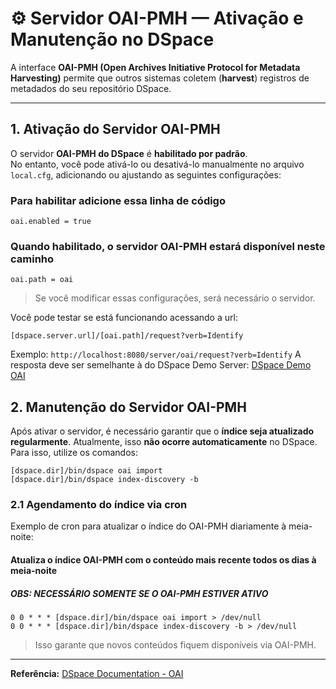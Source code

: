 
# ⚙️ Servidor OAI-PMH — Ativação e Manutenção no DSpace

A interface **OAI-PMH (Open Archives Initiative Protocol for Metadata Harvesting)** permite que outros sistemas coletem (**harvest**) registros de metadados do seu repositório DSpace.  

___

## 1. Ativação do Servidor OAI-PMH

O servidor **OAI-PMH do DSpace** é **habilitado por padrão**.  
No entanto, você pode ativá-lo ou desativá-lo manualmente no arquivo `local.cfg`, adicionando ou ajustando as seguintes configurações:

### Para habilitar adicione essa linha de código

    oai.enabled = true

###  Quando habilitado, o servidor OAI-PMH estará disponível neste caminho

    oai.path = oai
> Se você modificar essas configurações, será necessário o servidor.

Você pode testar se está funcionando acessando a url:

    [dspace.server.url]/[oai.path]/request?verb=Identify

 Exemplo: `http://localhost:8080/server/oai/request?verb=Identify`
 A resposta deve ser semelhante à do DSpace  Demo Server: [DSpace Demo OAI](https://demo.dspace.org/server/oai/request?verb=Identify)

## 2. Manutenção do Servidor OAI-PMH
Após ativar o servidor, é necessário garantir que o **índice seja atualizado regularmente**. Atualmente, isso **não ocorre automaticamente** no DSpace. Para isso, utilize os comandos:

    [dspace.dir]/bin/dspace oai import 
    [dspace.dir]/bin/dspace index-discovery -b

### 2.1 Agendamento do índice via cron

Exemplo de cron para atualizar o índice do OAI-PMH diariamente à meia-noite:

#### Atualiza o índice OAI-PMH com o conteúdo mais recente todos os dias à meia-noite
##### OBS: NECESSÁRIO SOMENTE SE O OAI-PMH ESTIVER ATIVO

    0 0 * * * [dspace.dir]/bin/dspace oai import > /dev/null  
    0 0 * * * [dspace.dir]/bin/dspace index-discovery -b > /dev/null
> Isso garante que novos conteúdos fiquem disponíveis via OAI-PMH.
---
**Referência:** [DSpace Documentation - OAI](https://wiki.lyrasis.org/display/DSDOC10x/OAI)
